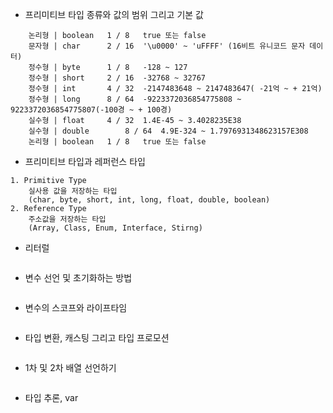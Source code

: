 - 프리미티브 타입 종류와 값의 범위 그리고 기본 값   
```
	논리형 | boolean	1 / 8	true 또는 false
	문자형 | char		2 / 16	'\u0000' ~ 'uFFFF' (16비트 유니코드 문자 데이터)
	정수형 | byte		1 / 8	-128 ~ 127
	정수형 | short		2 / 16	-32768 ~ 32767
	정수형 | int		4 / 32	-2147483648 ~ 2147483647( -21억 ~ + 21억)
	정수형 | long		8 / 64	-9223372036854775808 ~ 9223372036854775807(-100경 ~ + 100경)
	실수형 | float		4 / 32	1.4E-45 ~ 3.4028235E38
	실수형 | double		8 / 64	4.9E-324 ~ 1.7976931348623157E308
	논리형 | boolean	1 / 8	true 또는 false
```
- 프리미티브 타입과 레퍼런스 타입   
```
1. Primitive Type   
	실사용 값을 저장하는 타입   
	(char, byte, short, int, long, float, double, boolean)   
2. Reference Type   
	주소값을 저장하는 타입   
	(Array, Class, Enum, Interface, Stirng)   
```
- 리터럴   
```

```
- 변수 선언 및 초기화하는 방법   
```

```
- 변수의 스코프와 라이프타임   
```

```
- 타입 변환, 캐스팅 그리고 타입 프로모션   
```

```
- 1차 및 2차 배열 선언하기   
```

```
- 타입 추론, var   
```

```